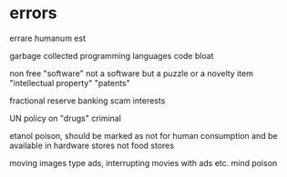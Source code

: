 # errors
errare humanum est

garbage collected programming languages
  code bloat

non free "software"
  not a software but a puzzle or a novelty item
  "intellectual property"
  "patents"


fractional reserve banking
  scam
interests

UN policy on "drugs"
  criminal

etanol
  poison, should be marked as not for human consumption and be available in hardware stores not food stores

moving images type ads, interrupting movies with ads etc.
  mind poison
